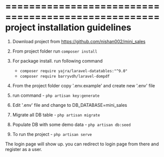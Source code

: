 ==================================================== 
project installation guidelines
====================================================

1. Download project from https://github.com/nishan002/mini_sales

2. From project folder run `composer install`

3. For package install. run following command
    - `composer require yajra/laravel-datatables:"^9.0"`
    - `composer require barryvdh/laravel-dompdf`

4. From the project folder copy '.env.example' and create new '.env' file

5. run command - `php artisan key:generate`

6. Edit '.env' file and change to DB_DATABASE=mini_sales

7. Migrate all DB table - `php artisan migrate`

8. Populate DB with some demo data - `php artisan db:seed`

9. To run the project - `php artisan serve`

The login page will show up. you can redirect to login page from there and register as a user.
